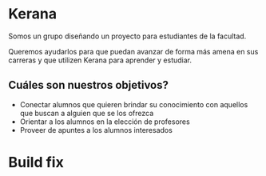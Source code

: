 # Kerana

Somos un grupo diseñando un proyecto para estudiantes de la facultad.

Queremos ayudarlos para que puedan avanzar de forma más amena en sus carreras y que utilizen Kerana para aprender y estudiar.


## Cuáles son nuestros objetivos?

- Conectar alumnos que quieren brindar su conocimiento con aquellos que buscan a alguien que se los ofrezca
- Orientar a los alumnos en la elección de profesores
- Proveer de apuntes a los alumnos interesados

# Build fix

